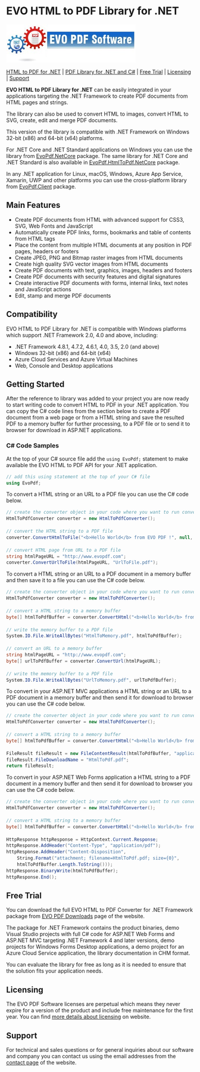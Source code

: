 # EVO HTML to PDF Library for .NET

[![EVO PDF Logo Image](https://raw.githubusercontent.com/EvoPdf/evopdf-files/main/readme/evopdf-logo-banner.jpg)](http://www.evopdf.com)

[HTML to PDF for .NET](http://www.evopdf.com/html-to-pdf-converter.aspx) | [PDF Library for .NET and C#](http://www.evopdf.com) | [Free Trial](http://www.evopdf.com/download.aspx) | [Licensing](http://www.evopdf.com/buy.aspx) | [Support](http://www.evopdf.com/contact.aspx)

**EVO HTML to PDF Library for .NET** can be easily integrated in your applications targeting the .NET Framework to create PDF documents from HTML pages and strings.

The library can also be used to convert HTML to images, convert HTML to SVG, create, edit and merge PDF documents.

This version of the library is compatible with .NET Framework on Windows 32-bit (x86) and 64-bit (x64) platforms.

For .NET Core and .NET Standard applications on Windows you can use the library from  [EvoPdf.NetCore](https://www.nuget.org/packages/EvoPdf.NetCore/) package. The same library for .NET Core and .NET Standard is also available in [EvoPdf.HtmlToPdf.NetCore](https://www.nuget.org/packages/EvoPdf.HtmlToPdf.NetCore/) package.

In any .NET application for Linux, macOS, Windows, Azure App Service, Xamarin, UWP and other platforms you can use the cross-platform library from [EvoPdf.Client](https://www.nuget.org/packages/EvoPdf.Client/) package.

## Main Features

* Create PDF documents from HTML with advanced support for CSS3, SVG, Web Fonts and JavaScript
* Automatically create PDF links, forms, bookmarks and table of contents from HTML tags
* Place the content from multiple HTML documents at any position in PDF pages, headers or footers
* Create JPEG, PNG and Bitmap raster images from HTML documents
* Create high quality SVG vector images from HTML documents
* Create PDF documents with text, graphics, images, headers and footers
* Create PDF documents with security features and digital signatures
* Create interactive PDF documents with forms, internal links, text notes and JavaScript actions
* Edit, stamp and merge PDF documents

## Compatibility

EVO HTML to PDF Library for .NET is compatible with Windows platforms which support .NET Framework 2.0, 4.0 and above, including:

* .NET Framework 4.8.1, 4.7.2, 4.6.1, 4.0, 3.5, 2.0 (and above)
* Windows 32-bit (x86) and 64-bit (x64)
* Azure Cloud Services and Azure Virtual Machines
* Web, Console and Desktop applications

## Getting Started

After the reference to library was added to your project you are now ready to start writing code to convert HTML to PDF in your .NET application.
You can copy the C# code lines from the section below to create a PDF document from a web page or from a HTML string and save the resulted PDF to a memory buffer for further processing, to a PDF file or to send it to browser for download in ASP.NET applications.

### C# Code Samples

At the top of your C# source file add the ```using EvoPdf;``` statement to make available the EVO HTML to PDF API for your .NET application.

```csharp
// add this using statement at the top of your C# file
using EvoPdf;
```

To convert a HTML string or an URL to a PDF file you can use the C# code below.

```csharp
// create the converter object in your code where you want to run conversion
HtmlToPdfConverter converter = new HtmlToPdfConverter();

// convert the HTML string to a PDF file
converter.ConvertHtmlToFile("<b>Hello World</b> from EVO PDF !", null, "HtmlToFile.pdf");

// convert HTML page from URL to a PDF file
string htmlPageURL = "http://www.evopdf.com";
converter.ConvertUrlToFile(htmlPageURL, "UrlToFile.pdf");
```

To convert a HTML string or an URL to a PDF document in a memory buffer and then save it to a file you can use the C# code below.

```csharp
// create the converter object in your code where you want to run conversion
HtmlToPdfConverter converter = new HtmlToPdfConverter();

// convert a HTML string to a memory buffer
byte[] htmlToPdfBuffer = converter.ConvertHtml("<b>Hello World</b> from EVO PDF !", null);

// write the memory buffer to a PDF file
System.IO.File.WriteAllBytes("HtmlToMemory.pdf", htmlToPdfBuffer);

// convert an URL to a memory buffer
string htmlPageURL = "http://www.evopdf.com";
byte[] urlToPdfBuffer = converter.ConvertUrl(htmlPageURL);

// write the memory buffer to a PDF file
System.IO.File.WriteAllBytes("UrlToMemory.pdf", urlToPdfBuffer);
```

To convert in your ASP.NET MVC applications a HTML string or an URL to a PDF document in a memory buffer and then send it for download to browser you can use the C# code below.

```csharp
// create the converter object in your code where you want to run conversion
HtmlToPdfConverter converter = new HtmlToPdfConverter();

// convert a HTML string to a memory buffer
byte[] htmlToPdfBuffer = converter.ConvertHtml("<b>Hello World</b> from EVO PDF !", null);

FileResult fileResult = new FileContentResult(htmlToPdfBuffer, "application/pdf");
fileResult.FileDownloadName = "HtmlToPdf.pdf";
return fileResult;
```

To convert in your ASP.NET Web Forms application a HTML string to a PDF document in a memory buffer and then send it for download to browser you can use the C# code below.

```csharp
// create the converter object in your code where you want to run conversion
HtmlToPdfConverter converter = new HtmlToPdfConverter();

// convert a HTML string to a memory buffer
byte[] htmlToPdfBuffer = converter.ConvertHtml("<b>Hello World</b> from EVO PDF !", null);

HttpResponse httpResponse = HttpContext.Current.Response;
httpResponse.AddHeader("Content-Type", "application/pdf");
httpResponse.AddHeader("Content-Disposition",
    String.Format("attachment; filename=HtmlToPdf.pdf; size={0}",
    htmlToPdfBuffer.Length.ToString()));
httpResponse.BinaryWrite(htmlToPdfBuffer);
httpResponse.End();
```

## Free Trial

You can download the full EVO HTML to PDF Converter for .NET Framework package from [EVO PDF Downloads](http://www.evopdf.com/download.aspx) page of the website.

The package for .NET Framework contains the product binaries, demo Visual Studio projects with full C# code for ASP.NET Web Forms and ASP.NET MVC targeting .NET Framework 4 and later versions, demo projects for Windows Forms Desktop applications, a demo project for an Azure Cloud Service application, the library documentation in CHM format.

You can evaluate the library for free as long as it is needed to ensure that the solution fits your application needs.

## Licensing

The EVO PDF Software licenses are perpetual which means they never expire for a version of the product and include free maintenance for the first year. You can find [more details about licensing](http://www.evopdf.com/buy.aspx) on website.

## Support

For technical and sales questions or for general inquiries about our software and company you can contact us using the email addresses from the [contact page](http://www.evopdf.com/contact.aspx) of the website. 
